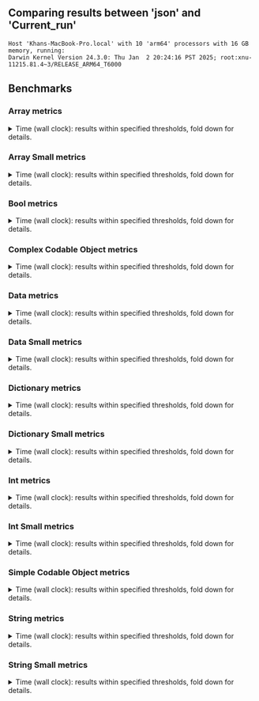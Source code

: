 
## Comparing results between 'json' and 'Current_run'

```
Host 'Khans-MacBook-Pro.local' with 10 'arm64' processors with 16 GB memory, running:
Darwin Kernel Version 24.3.0: Thu Jan  2 20:24:16 PST 2025; root:xnu-11215.81.4~3/RELEASE_ARM64_T6000
```
## Benchmarks

### Array metrics

<details><summary>Time (wall clock): results within specified thresholds, fold down for details.</summary>
<p>

|         Time (wall clock) (μs) *         |        p0 |       p25 |       p50 |       p75 |       p90 |       p99 |      p100 |   Samples |
|:----------------------------------------:|----------:|----------:|----------:|----------:|----------:|----------:|----------:|----------:|
|                   json                   |        38 |        38 |        38 |        39 |        40 |        63 |       136 |     10000 |
|               Current_run                |       403 |       404 |       406 |       411 |       431 |       607 |       766 |      2389 |
|                    Δ                     |       365 |       366 |       368 |       372 |       391 |       544 |       630 |     -7611 |
|              Improvement %               |      -961 |      -963 |      -968 |      -954 |      -978 |      -863 |      -463 |     -7611 |

<p>
</details>

### Array Small metrics

<details><summary>Time (wall clock): results within specified thresholds, fold down for details.</summary>
<p>

|         Time (wall clock) (ns) *         |        p0 |       p25 |       p50 |       p75 |       p90 |       p99 |      p100 |   Samples |
|:----------------------------------------:|----------:|----------:|----------:|----------:|----------:|----------:|----------:|----------:|
|                   json                   |      2416 |      2501 |      2541 |      2543 |      2625 |      2917 |     12959 |     10000 |
|               Current_run                |      1750 |      1833 |      1875 |      1875 |      1958 |      2167 |     24583 |     10000 |
|                    Δ                     |      -666 |      -668 |      -666 |      -668 |      -667 |      -750 |     11624 |         0 |
|              Improvement %               |        28 |        27 |        26 |        26 |        25 |        26 |       -90 |         0 |

<p>
</details>

### Bool metrics

<details><summary>Time (wall clock): results within specified thresholds, fold down for details.</summary>
<p>

|         Time (wall clock) (ns) *         |        p0 |       p25 |       p50 |       p75 |       p90 |       p99 |      p100 |   Samples |
|:----------------------------------------:|----------:|----------:|----------:|----------:|----------:|----------:|----------:|----------:|
|                   json                   |      2166 |      2251 |      2251 |      2293 |      2333 |      2543 |     12417 |     10000 |
|               Current_run                |       291 |       334 |       375 |       375 |       375 |       459 |     11209 |     10000 |
|                    Δ                     |     -1875 |     -1917 |     -1876 |     -1918 |     -1958 |     -2084 |     -1208 |         0 |
|              Improvement %               |        87 |        85 |        83 |        84 |        84 |        82 |        10 |         0 |

<p>
</details>

### Complex Codable Object metrics

<details><summary>Time (wall clock): results within specified thresholds, fold down for details.</summary>
<p>

|         Time (wall clock) (μs) *         |        p0 |       p25 |       p50 |       p75 |       p90 |       p99 |      p100 |   Samples |
|:----------------------------------------:|----------:|----------:|----------:|----------:|----------:|----------:|----------:|----------:|
|                   json                   |        47 |        47 |        47 |        48 |        49 |        54 |        91 |     10000 |
|               Current_run                |        83 |        84 |        84 |        85 |        87 |       106 |       215 |     10000 |
|                    Δ                     |        36 |        37 |        37 |        37 |        38 |        52 |       124 |         0 |
|              Improvement %               |       -77 |       -79 |       -79 |       -77 |       -78 |       -96 |      -136 |         0 |

<p>
</details>

### Data metrics

<details><summary>Time (wall clock): results within specified thresholds, fold down for details.</summary>
<p>

|         Time (wall clock) (ns) *         |        p0 |       p25 |       p50 |       p75 |       p90 |       p99 |      p100 |   Samples |
|:----------------------------------------:|----------:|----------:|----------:|----------:|----------:|----------:|----------:|----------:|
|                   json                   |        43 |        43 |        43 |        43 |        45 |        50 |        81 |     10000 |
|               Current_run                |         0 |         0 |         0 |         0 |         0 |         0 |         2 |     10000 |
|                    Δ                     |       -43 |       -43 |       -43 |       -43 |       -45 |       -50 |       -79 |         0 |
|              Improvement %               |         0 |         0 |         0 |         0 |         0 |         0 |        98 |         0 |

<p>
</details>

### Data Small metrics

<details><summary>Time (wall clock): results within specified thresholds, fold down for details.</summary>
<p>

|         Time (wall clock) (ns) *         |        p0 |       p25 |       p50 |       p75 |       p90 |       p99 |      p100 |   Samples |
|:----------------------------------------:|----------:|----------:|----------:|----------:|----------:|----------:|----------:|----------:|
|                   json                   |      3416 |      3501 |      3501 |      3543 |      3625 |      3959 |     19917 |     10000 |
|               Current_run                |        41 |       125 |       125 |       166 |       167 |       208 |       792 |     10000 |
|                    Δ                     |     -3375 |     -3376 |     -3376 |     -3377 |     -3458 |     -3751 |    -19125 |         0 |
|              Improvement %               |        99 |        96 |        96 |        95 |        95 |        95 |        96 |         0 |

<p>
</details>

### Dictionary metrics

<details><summary>Time (wall clock): results within specified thresholds, fold down for details.</summary>
<p>

|         Time (wall clock) (ns) *         |        p0 |       p25 |       p50 |       p75 |       p90 |       p99 |      p100 |   Samples |
|:----------------------------------------:|----------:|----------:|----------:|----------:|----------:|----------:|----------:|----------:|
|                   json                   |      9375 |      9543 |      9583 |      9631 |      9839 |     10631 |     30167 |     10000 |
|               Current_run                |      4166 |      4335 |      4419 |      4503 |      4583 |      4875 |     14208 |     10000 |
|                    Δ                     |     -5209 |     -5208 |     -5164 |     -5128 |     -5256 |     -5756 |    -15959 |         0 |
|              Improvement %               |        56 |        55 |        54 |        53 |        53 |        54 |        53 |         0 |

<p>
</details>

### Dictionary Small metrics

<details><summary>Time (wall clock): results within specified thresholds, fold down for details.</summary>
<p>

|         Time (wall clock) (ns) *         |        p0 |       p25 |       p50 |       p75 |       p90 |       p99 |      p100 |   Samples |
|:----------------------------------------:|----------:|----------:|----------:|----------:|----------:|----------:|----------:|----------:|
|                   json                   |      5208 |      5335 |      5375 |      5419 |      5543 |      6167 |     31167 |     10000 |
|               Current_run                |      1916 |      2000 |      2000 |      2042 |      2125 |      2335 |      8334 |     10000 |
|                    Δ                     |     -3292 |     -3335 |     -3375 |     -3377 |     -3418 |     -3832 |    -22833 |         0 |
|              Improvement %               |        63 |        63 |        63 |        62 |        62 |        62 |        73 |         0 |

<p>
</details>

### Int metrics

<details><summary>Time (wall clock): results within specified thresholds, fold down for details.</summary>
<p>

|         Time (wall clock) (ns) *         |        p0 |       p25 |       p50 |       p75 |       p90 |       p99 |      p100 |   Samples |
|:----------------------------------------:|----------:|----------:|----------:|----------:|----------:|----------:|----------:|----------:|
|                   json                   |      2208 |      2293 |      2333 |      2335 |      2375 |      2625 |     17667 |     10000 |
|               Current_run                |       375 |       458 |       500 |       500 |       500 |       583 |     17083 |     10000 |
|                    Δ                     |     -1833 |     -1835 |     -1833 |     -1835 |     -1875 |     -2042 |      -584 |         0 |
|              Improvement %               |        83 |        80 |        79 |        79 |        79 |        78 |         3 |         0 |

<p>
</details>

### Int Small metrics

<details><summary>Time (wall clock): results within specified thresholds, fold down for details.</summary>
<p>

|         Time (wall clock) (ns) *         |        p0 |       p25 |       p50 |       p75 |       p90 |       p99 |      p100 |   Samples |
|:----------------------------------------:|----------:|----------:|----------:|----------:|----------:|----------:|----------:|----------:|
|                   json                   |      2250 |      2333 |      2335 |      2375 |      2417 |      2751 |     22167 |     10000 |
|               Current_run                |       416 |       500 |       500 |       500 |       542 |       584 |      1459 |     10000 |
|                    Δ                     |     -1834 |     -1833 |     -1835 |     -1875 |     -1875 |     -2167 |    -20708 |         0 |
|              Improvement %               |        82 |        79 |        79 |        79 |        78 |        79 |        93 |         0 |

<p>
</details>

### Simple Codable Object metrics

<details><summary>Time (wall clock): results within specified thresholds, fold down for details.</summary>
<p>

|         Time (wall clock) (ns) *         |        p0 |       p25 |       p50 |       p75 |       p90 |       p99 |      p100 |   Samples |
|:----------------------------------------:|----------:|----------:|----------:|----------:|----------:|----------:|----------:|----------:|
|                   json                   |        10 |        10 |        10 |        10 |        11 |        11 |        28 |     10000 |
|               Current_run                |         7 |         8 |         8 |         8 |         8 |         9 |        28 |     10000 |
|                    Δ                     |        -3 |        -2 |        -2 |        -2 |        -3 |        -2 |         0 |         0 |
|              Improvement %               |        30 |        20 |        20 |        20 |        27 |        18 |         0 |         0 |

<p>
</details>

### String metrics

<details><summary>Time (wall clock): results within specified thresholds, fold down for details.</summary>
<p>

|         Time (wall clock) (ns) *         |        p0 |       p25 |       p50 |       p75 |       p90 |       p99 |      p100 |   Samples |
|:----------------------------------------:|----------:|----------:|----------:|----------:|----------:|----------:|----------:|----------:|
|                   json                   |      5291 |      5375 |      5419 |      5459 |      5543 |      5959 |     19084 |     10000 |
|               Current_run                |       458 |       542 |       583 |       584 |       625 |      1709 |     26250 |     10000 |
|                    Δ                     |     -4833 |     -4833 |     -4836 |     -4875 |     -4918 |     -4250 |      7166 |         0 |
|              Improvement %               |        91 |        90 |        89 |        89 |        89 |        71 |       -38 |         0 |

<p>
</details>

### String Small metrics

<details><summary>Time (wall clock): results within specified thresholds, fold down for details.</summary>
<p>

|         Time (wall clock) (ns) *         |        p0 |       p25 |       p50 |       p75 |       p90 |       p99 |      p100 |   Samples |
|:----------------------------------------:|----------:|----------:|----------:|----------:|----------:|----------:|----------:|----------:|
|                   json                   |      2208 |      2293 |      2333 |      2375 |      2459 |      3001 |     68458 |     10000 |
|               Current_run                |       333 |       375 |       416 |       417 |       458 |       625 |     24458 |     10000 |
|                    Δ                     |     -1875 |     -1918 |     -1917 |     -1958 |     -2001 |     -2376 |    -44000 |         0 |
|              Improvement %               |        85 |        84 |        82 |        82 |        81 |        79 |        64 |         0 |

<p>
</details>

